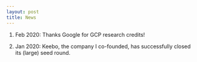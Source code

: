 ```yaml
---
layout: post
title: News
---
```


1. Feb 2020: Thanks Google for GCP research credits!

1. Jan 2020: Keebo, the company I co-founded, has successfully closed its (large) seed round.

